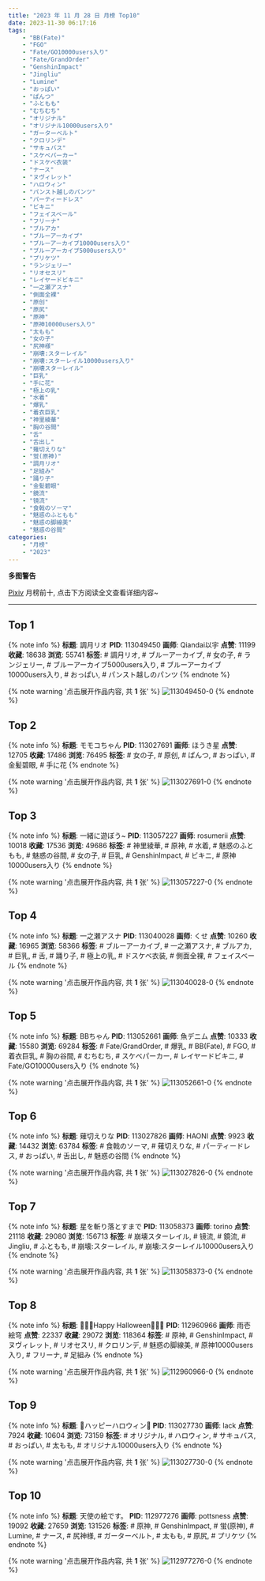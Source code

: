 ```yaml
---
title: "2023 年 11 月 28 日 月榜 Top10"
date: 2023-11-30 06:17:16
tags:
    - "BB(Fate)"
    - "FGO"
    - "Fate/GO10000users入り"
    - "Fate/GrandOrder"
    - "GenshinImpact"
    - "Jingliu"
    - "Lumine"
    - "おっぱい"
    - "ぱんつ"
    - "ふともも"
    - "むちむち"
    - "オリジナル"
    - "オリジナル10000users入り"
    - "ガーターベルト"
    - "クロリンデ"
    - "サキュバス"
    - "スケベパーカー"
    - "ドスケベ衣装"
    - "ナース"
    - "ヌヴィレット"
    - "ハロウィン"
    - "パンスト越しのパンツ"
    - "パーティードレス"
    - "ビキニ"
    - "フェイスベール"
    - "フリーナ"
    - "ブルアカ"
    - "ブルーアーカイブ"
    - "ブルーアーカイブ10000users入り"
    - "ブルーアーカイブ5000users入り"
    - "プリケツ"
    - "ランジェリー"
    - "リオセスリ"
    - "レイヤードビキニ"
    - "一之瀬アスナ"
    - "側面全裸"
    - "原创"
    - "原尻"
    - "原神"
    - "原神10000users入り"
    - "太もも"
    - "女の子"
    - "尻神様"
    - "崩壊:スターレイル"
    - "崩壊:スターレイル10000users入り"
    - "崩壊スターレイル"
    - "巨乳"
    - "手に花"
    - "極上の乳"
    - "水着"
    - "爆乳"
    - "着衣巨乳"
    - "神里綾華"
    - "胸の谷間"
    - "舌"
    - "舌出し"
    - "薙切えりな"
    - "蛍(原神)"
    - "調月リオ"
    - "足組み"
    - "踊り子"
    - "金髪碧眼"
    - "鏡流"
    - "镜流"
    - "食戟のソーマ"
    - "魅惑のふともも"
    - "魅惑の脚線美"
    - "魅惑の谷間"
categories:
    - "月榜"
    - "2023"
---
```


<i class="fa fa-triangle-exclamation"></i>**多图警告**<i class="fa fa-triangle-exclamation"></i>

[Pixiv](https://www.pixiv.net/) 月榜前十, 点击下方阅读全文查看详细内容~

<!-- more -->

---

## Top 1

{% note info %}
**标题**: 調月リオ
**PID**: 113049450 **画师**: Qiandai以宇
**点赞**: 11199 **收藏**: 18638 **浏览**: 55741
**标签**: # 調月リオ, # ブルーアーカイブ, # 女の子, # ランジェリー, # ブルーアーカイブ5000users入り, # ブルーアーカイブ10000users入り, # おっぱい, # パンスト越しのパンツ
{% endnote %}

{% note warning '点击展开作品内容, 共 **1** 张' %}
![113049450-0](https://i.pixiv.re/img-original/img/2023/11/01/19/11/54/113049450_p0.png)
{% endnote %}

## Top 2

{% note info %}
**标题**: モモコちゃん
**PID**: 113027691 **画师**: ほうき星
**点赞**: 12705 **收藏**: 17486 **浏览**: 76495
**标签**: # 女の子, # 原创, # ぱんつ, # おっぱい, # 金髪碧眼, # 手に花
{% endnote %}

{% note warning '点击展开作品内容, 共 **1** 张' %}
![113027691-0](https://i.pixiv.re/img-original/img/2023/11/01/00/00/38/113027691_p0.jpg)
{% endnote %}

## Top 3

{% note info %}
**标题**: 一緒に遊ぼう~
**PID**: 113057227 **画师**: rosumerii
**点赞**: 10018 **收藏**: 17536 **浏览**: 49686
**标签**: # 神里綾華, # 原神, # 水着, # 魅惑のふともも, # 魅惑の谷間, # 女の子, # 巨乳, # GenshinImpact, # ビキニ, # 原神10000users入り
{% endnote %}

{% note warning '点击展开作品内容, 共 **1** 张' %}
![113057227-0](https://i.pixiv.re/img-original/img/2023/11/01/23/27/05/113057227_p0.jpg)
{% endnote %}

## Top 4

{% note info %}
**标题**: 一之瀬アスナ
**PID**: 113040028 **画师**: くせ
**点赞**: 10260 **收藏**: 16965 **浏览**: 58366
**标签**: # ブルーアーカイブ, # 一之瀬アスナ, # ブルアカ, # 巨乳, # 舌, # 踊り子, # 極上の乳, # ドスケベ衣装, # 側面全裸, # フェイスベール
{% endnote %}

{% note warning '点击展开作品内容, 共 **1** 张' %}
![113040028-0](https://i.pixiv.re/img-original/img/2023/11/01/10/50/54/113040028_p0.png)
{% endnote %}

## Top 5

{% note info %}
**标题**: BBちゃん
**PID**: 113052661 **画师**: 魚デニム
**点赞**: 10333 **收藏**: 15580 **浏览**: 69284
**标签**: # Fate/GrandOrder, # 爆乳, # BB(Fate), # FGO, # 着衣巨乳, # 胸の谷間, # むちむち, # スケベパーカー, # レイヤードビキニ, # Fate/GO10000users入り
{% endnote %}

{% note warning '点击展开作品内容, 共 **1** 张' %}
![113052661-0](https://i.pixiv.re/img-original/img/2023/11/01/21/03/41/113052661_p0.jpg)
{% endnote %}

## Top 6

{% note info %}
**标题**: 薙切えりな
**PID**: 113027826 **画师**: HAONI
**点赞**: 9923 **收藏**: 14432 **浏览**: 63784
**标签**: # 食戟のソーマ, # 薙切えりな, # パーティードレス, # おっぱい, # 舌出し, # 魅惑の谷間
{% endnote %}

{% note warning '点击展开作品内容, 共 **1** 张' %}
![113027826-0](https://i.pixiv.re/img-original/img/2023/11/01/00/01/17/113027826_p0.jpg)
{% endnote %}

## Top 7

{% note info %}
**标题**: 星を斬り落とすまで
**PID**: 113058373 **画师**: torino
**点赞**: 21118 **收藏**: 29080 **浏览**: 156713
**标签**: # 崩壊スターレイル, # 镜流, # 鏡流, # Jingliu, # ふともも, # 崩壊:スターレイル, # 崩壊:スターレイル10000users入り
{% endnote %}

{% note warning '点击展开作品内容, 共 **1** 张' %}
![113058373-0](https://i.pixiv.re/img-original/img/2023/11/02/00/00/18/113058373_p0.jpg)
{% endnote %}

## Top 8

{% note info %}
**标题**: 🎃👻💜Happy Halloween💜👻🎃
**PID**: 112960966 **画师**: 雨壱絵穹
**点赞**: 22337 **收藏**: 29072 **浏览**: 118364
**标签**: # 原神, # GenshinImpact, # ヌヴィレット, # リオセスリ, # クロリンデ, # 魅惑の脚線美, # 原神10000users入り, # フリーナ, # 足組み
{% endnote %}

{% note warning '点击展开作品内容, 共 **1** 张' %}
![112960966-0](https://i.pixiv.re/img-original/img/2023/10/30/00/00/34/112960966_p0.jpg)
{% endnote %}

## Top 9

{% note info %}
**标题**: 🎃ハッピーハロウィン🎃
**PID**: 113027730 **画师**: lack
**点赞**: 7924 **收藏**: 10604 **浏览**: 73159
**标签**: # オリジナル, # ハロウィン, # サキュバス, # おっぱい, # 太もも, # オリジナル10000users入り
{% endnote %}

{% note warning '点击展开作品内容, 共 **1** 张' %}
![113027730-0](https://i.pixiv.re/img-original/img/2023/11/01/00/00/49/113027730_p0.png)
{% endnote %}

## Top 10

{% note info %}
**标题**: 天使の絵です。
**PID**: 112977276 **画师**: pottsness
**点赞**: 19092 **收藏**: 27659 **浏览**: 131526
**标签**: # 原神, # GenshinImpact, # 蛍(原神), # Lumine, # ナース, # 尻神様, # ガーターベルト, # 太もも, # 原尻, # プリケツ
{% endnote %}

{% note warning '点击展开作品内容, 共 **1** 张' %}
![112977276-0](https://i.pixiv.re/img-original/img/2023/10/30/18/00/10/112977276_p0.jpg)
{% endnote %}
